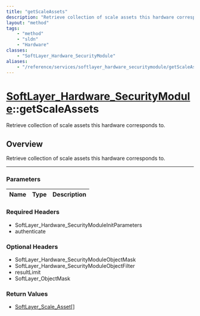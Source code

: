 ```yaml
---
title: "getScaleAssets"
description: "Retrieve collection of scale assets this hardware corresponds to."
layout: "method"
tags:
    - "method"
    - "sldn"
    - "Hardware"
classes:
    - "SoftLayer_Hardware_SecurityModule"
aliases:
    - "/reference/services/softlayer_hardware_securitymodule/getScaleAssets"
---
```

# [SoftLayer_Hardware_SecurityModule](/reference/services/SoftLayer_Hardware_SecurityModule)::getScaleAssets

Retrieve collection of scale assets this hardware corresponds to.


## Overview 
Retrieve collection of scale assets this hardware corresponds to.

-----

### Parameters 
|Name | Type | Description |
| --- | --- | --- |


### Required Headers
* SoftLayer_Hardware_SecurityModuleInitParameters
* authenticate


### Optional Headers
* SoftLayer_Hardware_SecurityModuleObjectMask
* SoftLayer_Hardware_SecurityModuleObjectFilter
* resultLimit
* SoftLayer_ObjectMask

### Return Values
* <a href='/reference/datatypes/SoftLayer_Scale_Asset'>SoftLayer_Scale_Asset[] </a>




